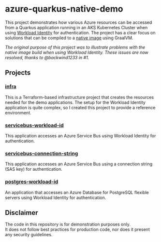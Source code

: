 # azure-quarkus-native-demo

This project demonstrates how various Azure resources can be accessed from a Quarkus application running in an AKS Kubernetes Cluster
when using [Workload Identity](https://learn.microsoft.com/en-us/azure/aks/workload-identity-overview?tabs=java) for authentication.
The project has a clear focus on solutions that can be compiled to a [native image](https://quarkus.io/guides/building-native-image) using GraalVM.

_The original purpose of this project was to illustrate problems with the native image build when using Workload Identity._
_These issues are now resolved, thanks to @backwind1233 in #1._

## Projects

### [infra](infra/README.md)

This is a Terraform-based infrastructure project that creates the resources needed for the demo applications.
The setup for the Workload Identity application is quite complex,
so I created this project to provide a reference environment.

### [servicebus-workload-id](servicebus-workload-id/README.md)

This application accesses an Azure Service Bus using Workload Identity for authentication.

### [servicebus-connection-string](servicebus-connection-string/README.md)

This application accesses an Azure Service Bus using a connection string (SAS key) for authentication.

### [postgres-workload-id](postgres-workload-id/README.md)

An application that accesses an Azure Database for PostgreSQL flexible servers using Workload Identity for authentication.

## Disclaimer

The code in this repository is for demonstration purposes only.  
It does not follow best practices for production code,
nor does it present any security guidelines.

